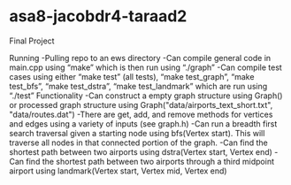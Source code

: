 # asa8-jacobdr4-taraad2
Final Project

Running
  -Pulling repo to an ews directory
  -Can compile general code in main.cpp using “make” which is then run using “./graph”
  -Can compile test cases using either “make test” (all tests), “make test_graph”, “make test_bfs”, “make test_dstra”, “make test_landmark” which are run using “./test”
Functionality
  -Can construct a empty graph structure using Graph() or processed graph structure using Graph("data/airports_text_short.txt", "data/routes.dat")
  -There are get, add, and remove methods for vertices and edges using a variety of inputs (see graph.h)
  -Can run a breadth first search traversal given a starting node using bfs(Vertex start). This will traverse all nodes in that connected portion of the graph.
  -Can find the shortest path between two airports using dstra(Vertex start, Vertex end)
  -Can find the shortest path between two airports through a third midpoint airport using landmark(Vertex start, Vertex mid, Vertex end)

